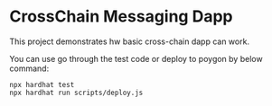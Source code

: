 # CrossChain Messaging Dapp

This project demonstrates hw basic cross-chain dapp can work.

You can use go through the test code or deploy to poygon by below command:

```shell
npx hardhat test
npx hardhat run scripts/deploy.js
```
